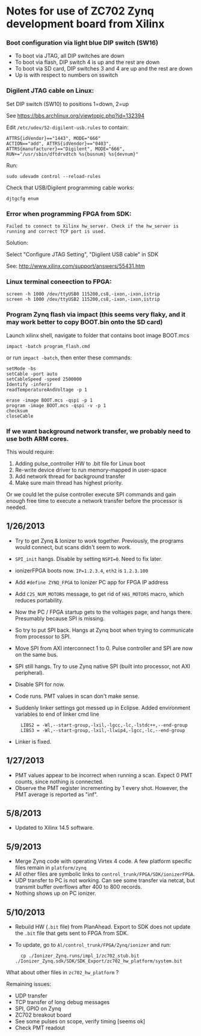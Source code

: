 # Notes for use of ZC702 Zynq development board from Xilinx

### Boot configuration via light blue DIP switch (SW16)
* To boot via JTAG, all DIP switches are down
* To boot via flash, DIP switch 4 is up and the rest are down
* To boot via SD card, DIP switches 3 and 4 are up and the rest are down
* Up is with respect to numbers on sswitch

### Digilent JTAG cable on Linux:
Set DIP switch (SW10) to positions 1=down, 2=up

See https://bbs.archlinux.org/viewtopic.php?id=132394

Edit `/etc/udev/52-digilent-usb.rules` to contain:

    ATTRS{idVendor}=="1443", MODE="666"
    ACTION=="add", ATTRS{idVendor}=="0403", ATTRS{manufacturer}=="Digilent", MODE="666", RUN+="/usr/sbin/dftdrvdtch %s{busnum} %s{devnum}"

Run:

    sudo udevadm control --reload-rules

Check that USB/Digilent programming cable works:

    djtgcfg enum

### Error when programming FPGA from SDK:

    Failed to connect to Xilinx hw_server. Check if the hw_server is running and correct TCP port is used.

Solution:

Select "Configure JTAG Setting", "Digilent USB cable" in SDK

See: http://www.xilinx.com/support/answers/55431.htm

### Linux terminal coneection to FPGA:

    screen -h 1000 /dev/ttyUSB0 115200,cs8,-ixon,-ixon,istrip
    screen -h 1000 /dev/ttyUSB2 115200,cs8,-ixon,-ixon,istrip

### Program Zynq flash via impact (this seems very flaky, and it may work better to copy BOOT.bin onto the SD card)

Launch xilinx shell, navigate to folder that contains boot image BOOT.mcs

    impact -batch program_flash.cmd

or run `impact -batch`, then enter these commands:

    setMode -bs
    setCable -port auto
    setCableSpeed -speed 2500000
    Identify -inferir
    readTemperatureAndVoltage -p 1

    erase -image BOOT.mcs -qspi -p 1
    program -image BOOT.mcs -qspi -v -p 1
    checksum
    closeCable

### If we want background network transfer, we probably need to use both ARM cores.
This would require:

1. Adding pulse_controller HW to .bit file for Linux boot
2. Re-write device driver to run memory-mapped in user-space
3. Add network thread for background transfer
4. Make sure main thread has highest priority.

Or we could let the pulse controller execute SPI commands and
gain enough free time to execute a network transfer before the processor is needed.

## 1/26/2013

* Try to get Zynq & Ionizer to work together.
  Previously, the programs would connect, but scans didn't seem to work.

* `SPI_init` hangs. Disable by setting `NSPI=0`. Need to fix later.
* ionizerFPGA boots now. `IP=1.2.3.4`, `eth2` is `1.2.3.100`

* Add `#define ZYNQ_FPGA` to Ionizer PC app for FPGA IP address
* Add `C2S_NUM_MOTORS` message, to get rid of `HAS_MOTORS` macro,
  which reduces portability.
* Now the PC / FPGA startup gets to the voltages page, and hangs there.
  Presumably because SPI is missing.
* So try to put SPI back. Hangs at Zynq boot when trying to communicate
  from processor to SPI.
* Move SPI from AXI interconnect 1 to 0. Pulse controller and SPI are now
  on the same bus.
* SPI still hangs. Try to use Zynq native SPI (built into processor,
  not AXI peripheral).

* Disable SPI for now.
* Code runs.  PMT values in scan don't make sense.

* Suddenly linker settings got messed up in Eclipse.
  Added environment variables to end of linker cmd line

        LIBS2 = -Wl,--start-group,-lxil,-lgcc,-lc,-lstdc++,--end-group
        LIBS3 = -Wl,--start-group,-lxil,-llwip4,-lgcc,-lc,--end-group

* Linker is fixed.

## 1/27/2013
* PMT values appear to be incorrect when running a scan.
  Expect 0 PMT counts, since nothing is connected.
* Observe the PMT register incrementing by 1 every shot.
  However, the PMT average is reported as "inf".

## 5/8/2013
* Updated to Xilinx 14.5 software.

## 5/9/2013
* Merge Zynq code with operating Virtex 4 code.
  A few platform specific files remain in `platform/zynq`
* All other files are symbolic links to `control_trunk/FPGA/SDK/ionizerFPGA`.
* UDP transfer to PC is not working. Can see some transfer via netcat,
  but transmit buffer overflows after 400 to 800 records.
* Nothing shows up on PC ionizer.

## 5/10/2013
* Rebuild HW (`.bit` file) from PlanAhead. Export to SDK does not update the
  `.bit` file that gets sent to FPGA from SDK.
* To update, go to `Al/control_trunk/FPGA/Zynq/ionizer` and run:

        cp ./Ionizer_Zynq.runs/impl_1/zc702_stub.bit ./Ionizer_Zynq.sdk/SDK/SDK_Export/zc702_hw_platform/system.bit

What about other files in `zc702_hw_platform` ?

Remaining issues:
* UDP transfer
* TCP transfer of long debug messages
* SPI, GPIO on Zynq
* ZC702 breakout board
* See some pulses on scope, verify timing [seems ok]
* Check PMT readout
